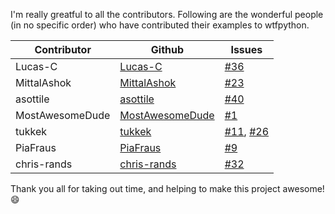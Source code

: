 I'm really greatful to all the contributors. Following are the wonderful people (in no specific order) who have contributed their examples to wtfpython.

| Contributor | Github | Issues |
|-------------|--------|--------|
| Lucas-C | [Lucas-C](https://github.com/Lucas-C) | [#36](https:/github.com/satwikkansal/wtfpython/issues/36) |
| MittalAshok | [MittalAshok](https://github.com/MittalAshok) | [#23](https:/github.com/satwikkansal/wtfpython/issues/23) |
| asottile | [asottile](https://github.com/asottile) | [#40](https:/github.com/satwikkansal/wtfpython/issues/40) |
| MostAwesomeDude | [MostAwesomeDude](https://github.com/MostAwesomeDude) | [#1](https:/github.com/satwikkansal/wtfpython/issues/1) |
| tukkek | [tukkek](https://github.com/tukkek) | [#11](https:/github.com/satwikkansal/wtfpython/issues/11), [#26](https:/github.com/satwikkansal/wtfpython/issues/26) |
| PiaFraus | [PiaFraus](https://github.com/PiaFraus) | [#9](https:/github.com/satwikkansal/wtfpython/issues/9) |
| chris-rands | [chris-rands](https://github.com/chris-rands) | [#32](https:/github.com/satwikkansal/wtfpython/issues/32) |

Thank you all for taking out time, and helping to make this project awesome! :smile:
